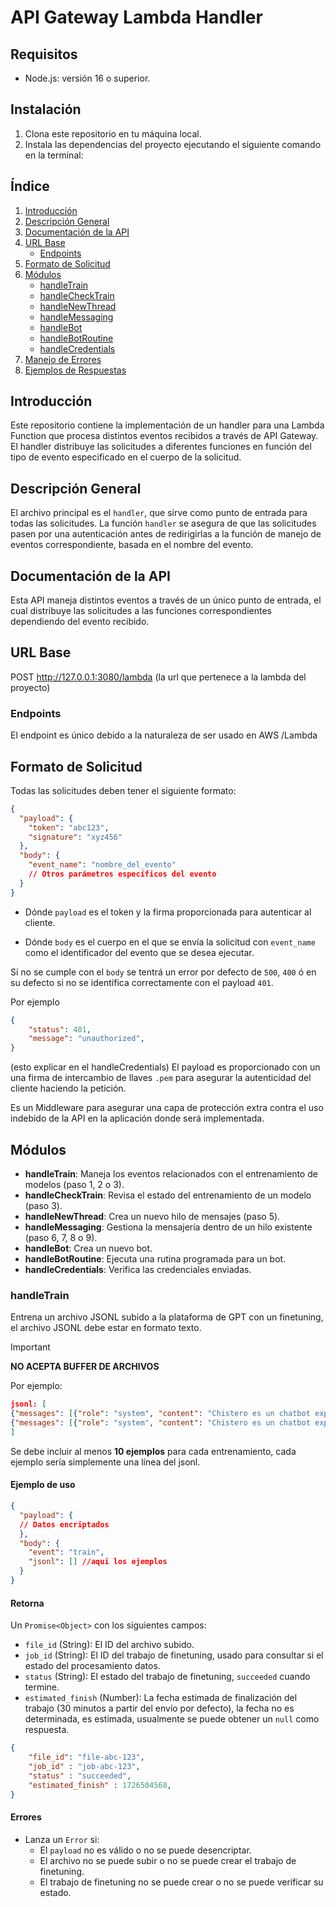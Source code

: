 # API Gateway Lambda Handler

## Requisitos

- Node.js: versión 16 o superior.

## Instalación

1. Clona este repositorio en tu máquina local.
2. Instala las dependencias del proyecto ejecutando el siguiente comando en la terminal:

## Índice

1. [Introducción](#introducción)
2. [Descripción General](#descripción-general)
3. [Documentación de la API](#documentación-de-la-api)
4. [URL Base](#url-base)
   - [Endpoints](#endpoints)
5. [Formato de Solicitud](#formato-de-solicitud)
6. [Módulos](#módulos)
   - [handleTrain](#handletrain)
   - [handleCheckTrain](#handlechecktrain)
   - [handleNewThread](#handlenewthread)
   - [handleMessaging](#handlemessaging)
   - [handleBot](#handlebot)
   - [handleBotRoutine](#handlebotroutine)
   - [handleCredentials](#handlecredentials)
4. [Manejo de Errores](#manejo-de-errores)
5. [Ejemplos de Respuestas](#ejemplos-de-respuestas)

## Introducción

Este repositorio contiene la implementación de un handler para una Lambda Function que procesa distintos eventos recibidos a través de API Gateway. El handler distribuye las solicitudes a diferentes funciones en función del tipo de evento especificado en el cuerpo de la solicitud.

## Descripción General

El archivo principal es el `handler`, que sirve como punto de entrada para todas las solicitudes. La función `handler` se asegura de que las solicitudes pasen por una autenticación antes de redirigirlas a la función de manejo de eventos correspondiente, basada en el nombre del evento.

## Documentación de la API

Esta API maneja distintos eventos a través de un único punto de entrada, el cual distribuye las solicitudes a las funciones correspondientes dependiendo del evento recibido.

## URL Base

POST <http://127.0.0.1:3080/lambda> (la url que pertenece a la lambda del proyecto)

### Endpoints

El endpoint es único debido a la naturaleza de ser usado en AWS
/Lambda

## Formato de Solicitud

Todas las solicitudes deben tener el siguiente formato:

```json
{
  "payload": {
    "token": "abc123",
    "signature": "xyz456"
  },
  "body": {
    "event_name": "nombre_del_evento"
    // Otros parámetros específicos del evento
  }
}
```

- Dónde `payload` es el token y la firma proporcionada para autenticar al cliente.

- Dónde `body` es el cuerpo en el que se envía la solicitud con `event_name` como el identificador del evento que se desea ejecutar.

Si no se cumple con el `body` se tentrá un error por defecto de `500`, `400` ó en su defecto si no se identifica correctamente con el payload `401`.

Por ejemplo

```json
{
    "status": 401,
    "message": "unauthorized",
}
```

(esto explicar en el handleCredentials)
El payload es proporcionado con un una firma de intercambio de llaves `.pem` para asegurar la autenticidad del cliente haciendo la petición.

Es un Middleware para asegurar una capa de protección extra contra el uso indebido de la API en la aplicación donde será implementada.

## Módulos

- **handleTrain**: Maneja los eventos relacionados con el entrenamiento de modelos (paso 1, 2 o 3).
- **handleCheckTrain**: Revisa el estado del entrenamiento de un modelo (paso 3).
- **handleNewThread**: Crea un nuevo hilo de mensajes (paso 5).
- **handleMessaging**: Gestiona la mensajería dentro de un hilo existente (paso 6, 7, 8 o 9).
- **handleBot**: Crea un nuevo bot.
- **handleBotRoutine**: Ejecuta una rutina programada para un bot.
- **handleCredentials**: Verifica las credenciales enviadas.

### handleTrain

Entrena un archivo JSONL subido a la plataforma de GPT con un finetuning, el archivo JSONL debe estar en formato texto.

> [!IMPORTANT]  
> **NO ACEPTA BUFFER DE ARCHIVOS**

Por ejemplo:

``` json
jsonl: [
{"messages": [{"role": "system", "content": "Chistero es un chatbot experto en contar chistes cortos y divertidos."}, {"role": "user", "content": "Cuéntame un chiste."}, {"role": "assistant", "content": "¿Por qué los pájaros no usan Facebook? Porque ya tienen Twitter."}]},
{"messages": [{"role": "system", "content": "Chistero es un chatbot experto en contar chistes cortos y divertidos."}, {"role": "user", "content": "Dime un chiste de animales."}, {"role": "assistant", "content": "¿Qué le dice un pez a otro pez? ¡Nada!"}]}
]
```

Se debe incluir al menos **10 ejemplos** para cada entrenamiento, cada ejemplo sería simplemente una línea del jsonl.

#### Ejemplo de uso

```json
{
  "payload": {
  // Datos encriptados
  },
  "body": {
    "event": "train",
    "jsonl": [] //aqui los ejemplos
  }
}
```

#### Retorna
  
Un `Promise<Object>` con los siguientes campos:

- `file_id` (String): El ID del archivo subido.
- `job_id` (String): El ID del trabajo de finetuning, usado para consultar si el estado del procesamiento datos.
- `status` (String): El estado del trabajo de finetuning, `succeeded` cuando termine.
- `estimated_finish` (Number): La fecha estimada de finalización del trabajo (30 minutos a partir del envío por defecto), la fecha no es determinada, es estimada, usualmente se puede obtener un `null` como respuesta.

```json
{
    "file_id": "file-abc-123",
    "job_id" : "job-abc-123",
    "status" : "succeeded",
    "estimated_finish" : 1726504568,
}
```

#### Errores

- Lanza un `Error` si:
  - El `payload` no es válido o no se puede desencriptar.
  - El archivo no se puede subir o no se puede crear el trabajo de finetuning.
  - El trabajo de finetuning no se puede crear o no se puede verificar su estado.
